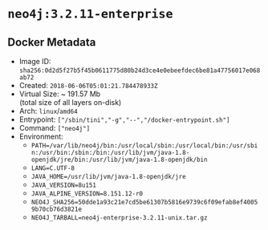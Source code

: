 # `neo4j:3.2.11-enterprise`

## Docker Metadata

- Image ID: `sha256:0d2d5f27b5f45b0611775d80b24d3ce4e0ebeefdec6be81a47756017e068ab72`
- Created: `2018-06-06T05:01:21.784478933Z`
- Virtual Size: ~ 191.57 Mb  
  (total size of all layers on-disk)
- Arch: `linux`/`amd64`
- Entrypoint: `["/sbin/tini","-g","--","/docker-entrypoint.sh"]`
- Command: `["neo4j"]`
- Environment:
  - `PATH=/var/lib/neo4j/bin:/usr/local/sbin:/usr/local/bin:/usr/sbin:/usr/bin:/sbin:/bin:/usr/lib/jvm/java-1.8-openjdk/jre/bin:/usr/lib/jvm/java-1.8-openjdk/bin`
  - `LANG=C.UTF-8`
  - `JAVA_HOME=/usr/lib/jvm/java-1.8-openjdk/jre`
  - `JAVA_VERSION=8u151`
  - `JAVA_ALPINE_VERSION=8.151.12-r0`
  - `NEO4J_SHA256=50dde1a93c21e7cd5be61307b5816e9739c6f09efab8ef40059b70cb76d3821e`
  - `NEO4J_TARBALL=neo4j-enterprise-3.2.11-unix.tar.gz`
